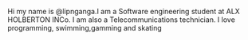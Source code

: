 <p>Hi my name is @lipnganga.I am a Software engineering student at ALX HOLBERTON INCo. I am also a Telecommunications technician.
I love programming, swimming,gamming and skating</P


